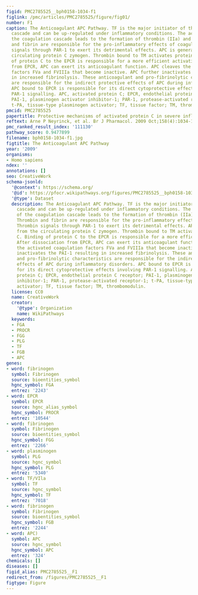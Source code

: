 ```yaml
---
figid: PMC2785525__bph0158-1034-f1
figlink: /pmc/articles/PMC2785525/figure/fig01/
number: F1
caption: The Anticoagulant APC Pathway. TF is the major initiator of the coagulation
  cascade and can be up-regulated under inflammatory conditions. The activation of
  the coagulation cascade leads to the formation of thrombin (IIa) and fibrin. Thrombin
  and fibrin are responsible for the pro-inflammatory effects of coagulation. Thrombin
  signals through PAR-1 to exert its detrimental effects. APC is generated from the
  circulating protein C zymogen. Thrombin bound to TM activates protein C. Binding
  of protein C to the EPCR is responsible for a more efficient activation. After dissociation
  from EPCR, APC can exert its anticoagulant function. APC cleaves the activated coagulation
  factors FVa and FVIIIa that become inactive. APC further inactivates the PAI-1 resulting
  in increased fibrinolysis. These anticoagulant and pro-fibrinolytic characteristics
  are responsible for the indirect protective effects of APC during inflammatory disorders.
  APC bound to EPCR is responsible for its direct cytoprotective effects involving
  PAR-1 signalling. APC, activated protein C; EPCR, endothelial protein C receptor;
  PAI-1, plasminogen activator inhibitor-1; PAR-1, protease-activated receptor-1;
  t-PA, tissue-type plasminogen activator; TF, tissue factor; TM, thrombomodulin.
pmcid: PMC2785525
papertitle: Protective mechanisms of activated protein C in severe inflammatory disorders.
reftext: Arne P Neyrinck, et al. Br J Pharmacol. 2009 Oct;158(4):1034-1047.
pmc_ranked_result_index: '111130'
pathway_score: 0.9477899
filename: bph0158-1034-f1.jpg
figtitle: The Anticoagulant APC Pathway
year: '2009'
organisms:
- Homo sapiens
ndex: ''
annotations: []
seo: CreativeWork
schema-jsonld:
  '@context': https://schema.org/
  '@id': https://pfocr.wikipathways.org/figures/PMC2785525__bph0158-1034-f1.html
  '@type': Dataset
  description: The Anticoagulant APC Pathway. TF is the major initiator of the coagulation
    cascade and can be up-regulated under inflammatory conditions. The activation
    of the coagulation cascade leads to the formation of thrombin (IIa) and fibrin.
    Thrombin and fibrin are responsible for the pro-inflammatory effects of coagulation.
    Thrombin signals through PAR-1 to exert its detrimental effects. APC is generated
    from the circulating protein C zymogen. Thrombin bound to TM activates protein
    C. Binding of protein C to the EPCR is responsible for a more efficient activation.
    After dissociation from EPCR, APC can exert its anticoagulant function. APC cleaves
    the activated coagulation factors FVa and FVIIIa that become inactive. APC further
    inactivates the PAI-1 resulting in increased fibrinolysis. These anticoagulant
    and pro-fibrinolytic characteristics are responsible for the indirect protective
    effects of APC during inflammatory disorders. APC bound to EPCR is responsible
    for its direct cytoprotective effects involving PAR-1 signalling. APC, activated
    protein C; EPCR, endothelial protein C receptor; PAI-1, plasminogen activator
    inhibitor-1; PAR-1, protease-activated receptor-1; t-PA, tissue-type plasminogen
    activator; TF, tissue factor; TM, thrombomodulin.
  license: CC0
  name: CreativeWork
  creator:
    '@type': Organization
    name: WikiPathways
  keywords:
  - FGA
  - PROCR
  - FGG
  - PLG
  - TF
  - FGB
  - APC
genes:
- word: fibrinogen
  symbol: Fibrinogen
  source: bioentities_symbol
  hgnc_symbol: FGA
  entrez: '2243'
- word: EPCR
  symbol: EPCR
  source: hgnc_alias_symbol
  hgnc_symbol: PROCR
  entrez: '10544'
- word: fibrinogen
  symbol: Fibrinogen
  source: bioentities_symbol
  hgnc_symbol: FGG
  entrez: '2266'
- word: plasminogen
  symbol: PLG
  source: hgnc_symbol
  hgnc_symbol: PLG
  entrez: '5340'
- word: TF/VIla
  symbol: TF
  source: hgnc_symbol
  hgnc_symbol: TF
  entrez: '7018'
- word: fibrinogen
  symbol: Fibrinogen
  source: bioentities_symbol
  hgnc_symbol: FGB
  entrez: '2244'
- word: APC)
  symbol: APC
  source: hgnc_symbol
  hgnc_symbol: APC
  entrez: '324'
chemicals: []
diseases: []
figid_alias: PMC2785525__F1
redirect_from: /figures/PMC2785525__F1
figtype: Figure
---
```


